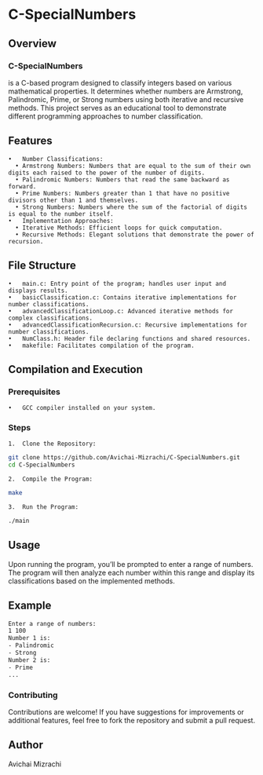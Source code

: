 # C-SpecialNumbers

## Overview

### C-SpecialNumbers
is a C-based program designed to classify integers based on various mathematical properties. It determines whether numbers are Armstrong, Palindromic, Prime, or Strong numbers using both iterative and recursive methods. This project serves as an educational tool to demonstrate different programming approaches to number classification.

## Features
	•	Number Classifications:
	  •	Armstrong Numbers: Numbers that are equal to the sum of their own digits each raised to the power of the number of digits.
	  •	Palindromic Numbers: Numbers that read the same backward as forward.
	  •	Prime Numbers: Numbers greater than 1 that have no positive divisors other than 1 and themselves.
	  •	Strong Numbers: Numbers where the sum of the factorial of digits is equal to the number itself.
	•	Implementation Approaches:
	  •	Iterative Methods: Efficient loops for quick computation.
	  •	Recursive Methods: Elegant solutions that demonstrate the power of recursion.

## File Structure
	•	main.c: Entry point of the program; handles user input and displays results.
	•	basicClassification.c: Contains iterative implementations for number classifications.
	•	advancedClassificationLoop.c: Advanced iterative methods for complex classifications.
	•	advancedClassificationRecursion.c: Recursive implementations for number classifications.
	•	NumClass.h: Header file declaring functions and shared resources.
	•	makefile: Facilitates compilation of the program.

## Compilation and Execution

### Prerequisites
	•	GCC compiler installed on your system.

### Steps
	1.	Clone the Repository:

```bash
git clone https://github.com/Avichai-Mizrachi/C-SpecialNumbers.git
cd C-SpecialNumbers
```

	2.	Compile the Program:

```bash
make
```

	3.	Run the Program:

```bash
./main
```


## Usage

Upon running the program, you’ll be prompted to enter a range of numbers. 
The program will then analyze each number within this range and display its classifications based on the implemented methods.

## Example

```bash
Enter a range of numbers:
1 100
Number 1 is:
- Palindromic
- Strong
Number 2 is:
- Prime
...
```

### Contributing

Contributions are welcome! If you have suggestions for improvements or additional features, feel free to fork the repository and submit a pull request.

## Author

Avichai Mizrachi
